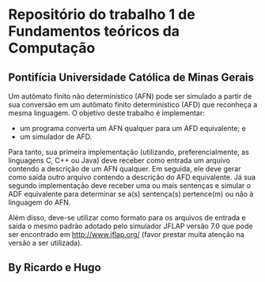 # Repositório do trabalho 1 de Fundamentos teóricos da Computação
## Pontifícia Universidade Católica de Minas Gerais
Um  autômato  finito  não  determinístico  (AFN)  pode  ser  simulado  a  partir  de  sua  conversão  em  um autômato finito determinístico (AFD) que reconheça  a mesma linguagem. O objetivo deste trabalho é implementar: 
* um programa converta um AFN qualquer para um AFD equivalente; e 
* um simulador de AFD. 
 
Para tanto, sua primeira implementação (utilizando, preferencialmente, as linguagens C, C++ ou Java) deve  receber  como  entrada  um  arquivo  contendo  a  descrição  de  um  AFN  qualquer.  Em  seguida,  ele deve  gerar  como  saída  outro  arquivo  contendo  a  descrição  do  AFD  equivalente.  Já  sua  segundo implementação  deve  receber  uma  ou  mais  sentenças  e  simular  o  ADF  equivalente  para  determinar  se 
a(s) sentença(s) pertence(m) ou não à linguagem do AFN.  
 
Além disso, deve-se utilizar como formato para os arquivos de entrada e saída o mesmo padrão adotado pelo  simulador  JFLAP  versão  7.0  que  pode  ser  encontrado  em  http://www.jflap.org/  (favor  prestar muita atenção na versão a ser utilizada).

## By Ricardo e Hugo